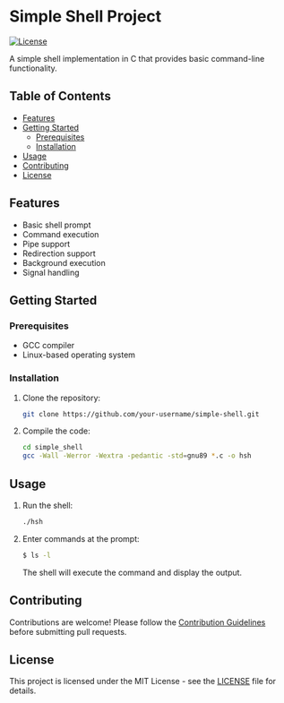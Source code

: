 # Simple Shell Project

[![License](https://img.shields.io/badge/license-MIT-blue.svg)](LICENSE)

A simple shell implementation in C that provides basic command-line functionality.

## Table of Contents

- [Features](#features)
- [Getting Started](#getting-started)
  - [Prerequisites](#prerequisites)
  - [Installation](#installation)
- [Usage](#usage)
- [Contributing](#contributing)
- [License](#license)

## Features

- Basic shell prompt
- Command execution
- Pipe support
- Redirection support
- Background execution
- Signal handling

## Getting Started

### Prerequisites

- GCC compiler
- Linux-based operating system

### Installation

1. Clone the repository:

    ```bash
    git clone https://github.com/your-username/simple-shell.git
    ```

2. Compile the code:

    ```bash
    cd simple_shell
    gcc -Wall -Werror -Wextra -pedantic -std=gnu89 *.c -o hsh
    ```

## Usage

1. Run the shell:

    ```bash
    ./hsh
    ```

2. Enter commands at the prompt:

    ```bash
    $ ls -l
    ```

    The shell will execute the command and display the output.

## Contributing

Contributions are welcome! Please follow the [Contribution Guidelines](CONTRIBUTING.md) before submitting pull requests.

## License

This project is licensed under the MIT License - see the [LICENSE](LICENSE) file for details.

